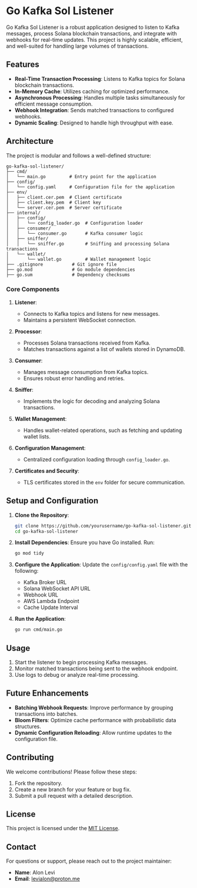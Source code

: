 # Go Kafka Sol Listener

Go Kafka Sol Listener is a robust application designed to listen to Kafka messages, process Solana blockchain transactions, and integrate with webhooks for real-time updates. This project is highly scalable, efficient, and well-suited for handling large volumes of transactions.

## Features

- **Real-Time Transaction Processing**: Listens to Kafka topics for Solana blockchain transactions.
- **In-Memory Cache**: Utilizes caching for optimized performance.
- **Asynchronous Processing**: Handles multiple tasks simultaneously for efficient message consumption.
- **Webhook Integration**: Sends matched transactions to configured webhooks.
- **Dynamic Scaling**: Designed to handle high throughput with ease.

## Architecture

The project is modular and follows a well-defined structure:

```
go-kafka-sol-listener/
├── cmd/
│   └── main.go         # Entry point for the application
├── config/
│   └── config.yaml     # Configuration file for the application
├── env/
│   ├── client.cer.pem  # Client certificate
│   ├── client.key.pem  # Client key
│   └── server.cer.pem  # Server certificate
├── internal/
│   ├── config/
│   │   └── config_loader.go  # Configuration loader
│   ├── consumer/
│   │   └── consumer.go       # Kafka consumer logic
│   ├── sniffer/
│   │   └── sniffer.go        # Sniffing and processing Solana transactions
│   └── wallet/
│       └── wallet.go         # Wallet management logic
├── .gitignore           # Git ignore file
├── go.mod               # Go module dependencies
├── go.sum               # Dependency checksums
```

### Core Components

1. **Listener**:
   - Connects to Kafka topics and listens for new messages.
   - Maintains a persistent WebSocket connection.

2. **Processor**:
   - Processes Solana transactions received from Kafka.
   - Matches transactions against a list of wallets stored in DynamoDB.

3. **Consumer**:
   - Manages message consumption from Kafka topics.
   - Ensures robust error handling and retries.

4. **Sniffer**:
   - Implements the logic for decoding and analyzing Solana transactions.

5. **Wallet Management**:
   - Handles wallet-related operations, such as fetching and updating wallet lists.

6. **Configuration Management**:
   - Centralized configuration loading through `config_loader.go`.

7. **Certificates and Security**:
   - TLS certificates stored in the `env` folder for secure communication.

## Setup and Configuration

1. **Clone the Repository**:
   ```bash
   git clone https://github.com/yourusername/go-kafka-sol-listener.git
   cd go-kafka-sol-listener
   ```

2. **Install Dependencies**:
   Ensure you have Go installed. Run:
   ```bash
   go mod tidy
   ```

3. **Configure the Application**:
   Update the `config/config.yaml` file with the following:
   - Kafka Broker URL
   - Solana WebSocket API URL
   - Webhook URL
   - AWS Lambda Endpoint
   - Cache Update Interval

4. **Run the Application**:
   ```bash
   go run cmd/main.go
   ```

## Usage

1. Start the listener to begin processing Kafka messages.
2. Monitor matched transactions being sent to the webhook endpoint.
3. Use logs to debug or analyze real-time processing.

## Future Enhancements

- **Batching Webhook Requests**: Improve performance by grouping transactions into batches.
- **Bloom Filters**: Optimize cache performance with probabilistic data structures.
- **Dynamic Configuration Reloading**: Allow runtime updates to the configuration file.

## Contributing

We welcome contributions! Please follow these steps:

1. Fork the repository.
2. Create a new branch for your feature or bug fix.
3. Submit a pull request with a detailed description.

## License

This project is licensed under the [MIT License](LICENSE).

## Contact

For questions or support, please reach out to the project maintainer:

- **Name**: Alon Levi
- **Email**: [levialon@proton.me](mailto:levialon@proton.me)
